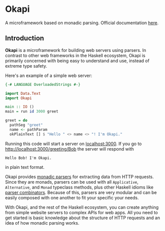 # Okapi

A microframework based on monadic parsing. Official documentation [here](https://www.okapi.wiki/).

## Introduction

**Okapi** is a microframework for building web servers using parsers.
In contrast to other web frameworks in the Haskell ecosystem, Okapi is primarily concerned with being easy to understand and use, instead of extreme type safety.

Here's an example of a simple web server:

```haskell
{-# LANGUAGE OverloadedStrings #-}

import Data.Text
import Okapi

main :: IO ()
main = run id 3000 greet

greet = do
  pathSeg "greet"
  name <- pathParam
  okPlainText [] $ "Hello " <> name <> "! I'm Okapi."
```

Running this code will start a server on [localhost:3000](http://localhost:3000.org).
If you go to [http://localhost:3000/greeting/Bob]() the server will respond with

```Hello Bob! I'm Okapi.```

in plain text format.

Okapi provides [monadic parsers](https://www.cs.nott.ac.uk/~pszgmh/monparsing.pdf) for extracting data from HTTP requests.
Since they are monads, parsers can be used with all `Applicative`, `Alternative`, and `Monad` typeclass methods, plus other Haskell idioms like [parser combinators](https://hackage.haskell.org/package/parser-combinators).
Because of this, parsers are very modular and can be easily composed with one another to fit your specific your needs.

With Okapi, and the rest of the Haskell ecosystem, you can create anything from simple website servers to complex APIs for web apps.
All you need to get started is basic knowledge about the structure of HTTP requests and an idea of how monadic parsing works.

